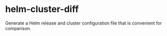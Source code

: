 # helm-cluster-diff
Generate a Helm release and cluster configuration file that is convenient for comparison.
